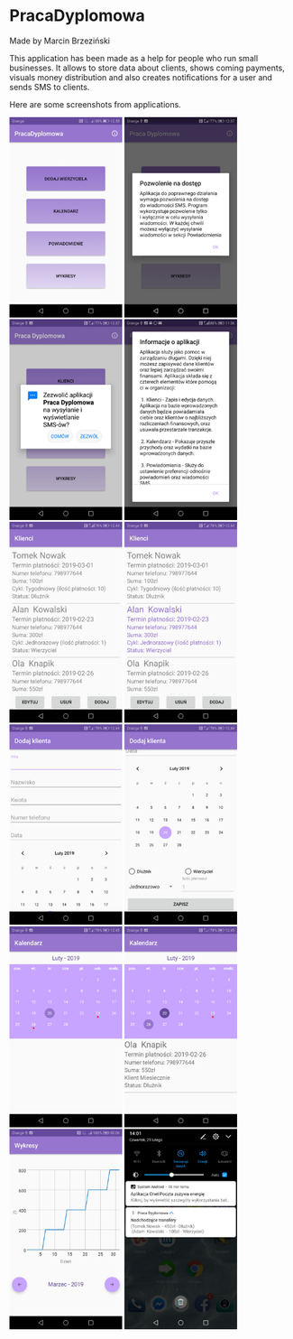 # PracaDyplomowa

Made by Marcin Brzeziński

This application has been made as a help for people who run small businesses. It allows to store data about clients, shows coming payments, visuals money distribution and also creates notifications for a user and sends SMS to clients.

Here are some screenshots from applications.

<img src="screenshots/1.jpg" width="200" > <img src="screenshots/2.jpg" width="200" > <img src="screenshots/3.jpg" width="200" > <img src="screenshots/4.jpg" width="200" > <img src="screenshots/5.jpg" width="200" > <img src="screenshots/6.jpg" width="200" > <img src="screenshots/7.jpg" width="200" > <img src="screenshots/8.jpg" width="200" > <img src="screenshots/9.jpg" width="200" > <img src="screenshots/10.jpg" width="200" > <img src="screenshots/11.jpg" width="200" > <img src="screenshots/12.jpg" width="200" >
